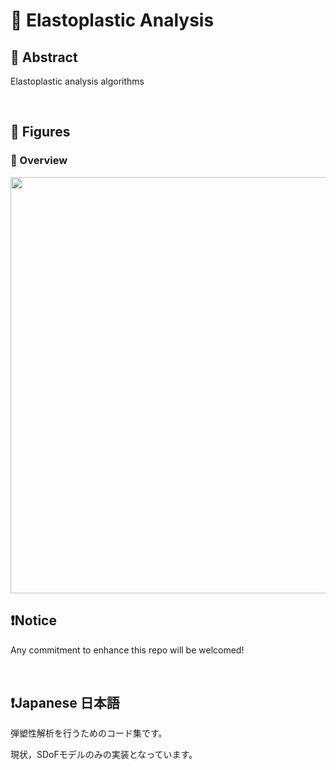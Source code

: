 # 💖 Elastoplastic Analysis

## 🌟 Abstract

Elastoplastic analysis algorithms






<br>

## 🌟 Figures

### 🎇 Overview

<img name="" src="https://github.com/aki32/aki32-utilities/raw/main/9_Assets/A10_EP_Overview.jpg" width="666">








<br>

## ❗Notice

Any commitment to enhance this repo will be welcomed!



<br>

## ❗Japanese 日本語


弾塑性解析を行うためのコード集です。

現状，SDoFモデルのみの実装となっています。



<br>
